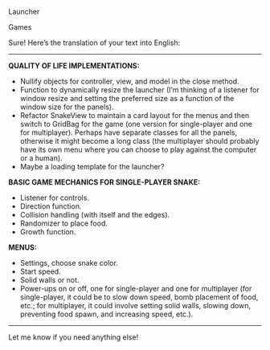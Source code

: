 Launcher


Games

Sure! Here’s the translation of your text into English:

---

**QUALITY OF LIFE IMPLEMENTATIONS:**
- Nullify objects for controller, view, and model in the close method.
- Function to dynamically resize the launcher (I’m thinking of a listener for window resize and setting the preferred size as a function of the window size for the panels).
- Refactor SnakeView to maintain a card layout for the menus and then switch to GridBag for the game (one version for single-player and one for multiplayer). Perhaps have separate classes for all the panels, otherwise it might become a long class (the multiplayer should probably have its own menu where you can choose to play against the computer or a human).
- Maybe a loading template for the launcher?

**BASIC GAME MECHANICS FOR SINGLE-PLAYER SNAKE:**
- Listener for controls.
- Direction function.
- Collision handling (with itself and the edges).
- Randomizer to place food.
- Growth function.

**MENUS:**
- Settings, choose snake color.
- Start speed.
- Solid walls or not.
- Power-ups on or off, one for single-player and one for multiplayer (for single-player, it could be to slow down speed, bomb placement of food, etc.; for multiplayer, it could involve setting solid walls, slowing down, preventing food spawn, and increasing speed, etc.).

---

Let me know if you need anything else!
